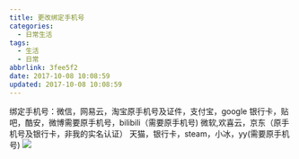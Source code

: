 ```yaml
---
title: 更改绑定手机号
categories:
  - 日常生活
tags:
  - 生活
  - 日常
abbrlink: 3fee5f2
date: 2017-10-08 10:08:59
updated: 2017-10-08 10:08:59
---
```

绑定手机号：微信，网易云，淘宝原手机号及证件，支付宝，google
银行卡，贴吧，酷安，微博需要原手机号，bilibili（需要原手机号)<!--more-->
微软,欢喜云，京东（原手机号及银行卡，非我的实名认证）
天猫，银行卡，steam，小冰，yy(需要原手机号)
![](http://blog-1254450445.cossgp.myqcloud.com/%E6%8D%95%E8%8E%B72.PNG)
